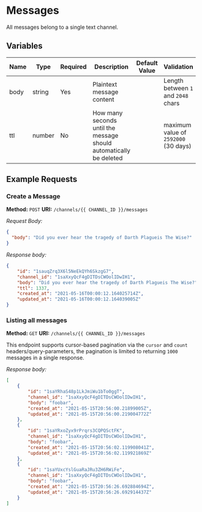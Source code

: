 # Messages

All messages belong to a single text channel.

## Variables

| Name | Type   | Required | Description                                                        | Default Value | Validation                          |
| ---- | ------ | -------- | ------------------------------------------------------------------ | ------------- | ----------------------------------- |
| body | string | Yes      | Plaintext message content                                          |               | Length between `1` and `2048` chars |
| ttl  | number | No       | How many seconds until the message should automatically be deleted |               | maximum value of `2592000` (30 days)|

## Example Requests

### Create a Message

**Method:** `POST`
**URI:** `/channels/{{ CHANNEL_ID }}/messages`

_Request Body:_

```json
{
  "body": "Did you ever hear the tragedy of Darth Plagueis The Wise?"
}
```

_Response body:_

```json
{
    "id": "1sauqZrq3X6l5NeEkQYh6SkzgG7",
    "channel_id": "1saXxyQcF4gDITDsCWOolIDwIH1",
    "body": "Did you ever hear the tragedy of Darth Plagueis The Wise?",
    "ttl": 1337,
    "created_at": "2021-05-16T00:00:12.164025714Z",
    "updated_at": "2021-05-16T00:00:12.164039005Z"
}
```

### Listing all messages

**Method:** `GET`
**URI:** `/channels/{{ CHANNEL_ID }}/messages`

This endpoint supports cursor-based pagination via the `cursor` and `count` headers/query-parameters, the pagination is limited to returning `1000` messages in a single response.

_Response body:_

```json
[
    {
        "id": "1saYRhaS48p1LkJmiWu1bTo0ggT",
        "channel_id": "1saXxyQcF4gDITDsCWOolIDwIH1",
        "body": "foobar",
        "created_at": "2021-05-15T20:56:00.21899005Z",
        "updated_at": "2021-05-15T20:56:00.219004772Z"
    },
    {
        "id": "1saYRxoZyx9rPrqrs3CQPQSctFK",
        "channel_id": "1saXxyQcF4gDITDsCWOolIDwIH1",
        "body": "foobar",
        "created_at": "2021-05-15T20:56:02.119908041Z",
        "updated_at": "2021-05-15T20:56:02.119921869Z"
    },
    {
        "id": "1saYUxcYslGuaRaJRu3ZH6RWiFe",
        "channel_id": "1saXxyQcF4gDITDsCWOolIDwIH1",
        "body": "foobar",
        "created_at": "2021-05-15T20:56:26.692884694Z",
        "updated_at": "2021-05-15T20:56:26.692914437Z"
    }
]
```
